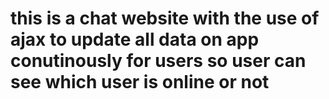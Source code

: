 # this is a chat website with the use of ajax to update all data on app conutinously for users so user can see which user is online or not
